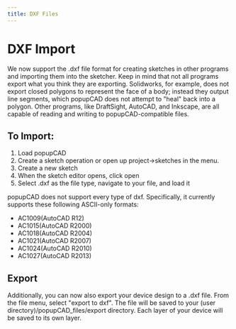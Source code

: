 ```yaml
---
title: DXF Files
---
```

DXF Import
==========

We now support the .dxf file format for creating sketches in other programs and importing them into the sketcher.  Keep in mind that not all programs export what you think they are exporting.  Solidworks, for example, does not export closed polygons to represent the face of a body; instead they output line segments, which popupCAD does not attempt to "heal" back into a polygon.  Other programs, like DraftSight, AutoCAD, and Inkscape, are all capable of reading and writing to popupCAD-compatible files.

To Import:
----------

1. Load popupCAD
1. Create a sketch operation or open up project->sketches in the menu.
1. Create a new sketch
1. When the sketch editor opens, click open
1. Select .dxf as the file type, navigate to your file, and load it

popupCAD does not support every type of dxf.  Specifically, it currently supports these following ASCII-only formats:

* AC1009(AutoCAD R12)
* AC1015(AutoCAD R2000)
* AC1018(AutoCAD R2004)
* AC1021(AutoCAD R2007)
* AC1024(AutoCAD R2010)
* AC1027(AutoCAD R2013)

Export
-------
  
Additionally, you can now also export your device design to a .dxf file.  From the file menu, select "export to dxf".  The file will be saved to your (user directory)/popupCAD_files/export directory.  Each layer of your device will be saved to its own layer.


